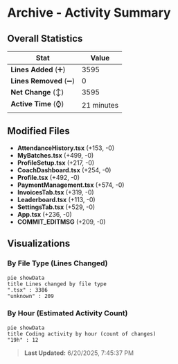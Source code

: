 # Archive - Activity Summary 

## Overall Statistics

| Stat                   | Value                                                             |
| ---------------------- | ----------------------------------------------------------------- |
| **Lines Added** (➕)   | 3595                                          |
| **Lines Removed** (➖) | 0                                        |
| **Net Change** (↕)    | 3595                |
| **Active Time** (⌚)   | 21 minutes |


## Modified Files
- **AttendanceHistory.tsx** (+153, -0)
- **MyBatches.tsx** (+499, -0)
- **ProfileSetup.tsx** (+217, -0)
- **CoachDashboard.tsx** (+254, -0)
- **Profile.tsx** (+492, -0)
- **PaymentManagement.tsx** (+574, -0)
- **InvoicesTab.tsx** (+319, -0)
- **Leaderboard.tsx** (+113, -0)
- **SettingsTab.tsx** (+529, -0)
- **App.tsx** (+236, -0)
- **COMMIT_EDITMSG** (+209, -0)

## Visualizations

### By File Type (Lines Changed)

```mermaid
pie showData
title Lines changed by file type
".tsx" : 3386
"unknown" : 209
```

### By Hour (Estimated Activity Count)

```mermaid
pie showData
title Coding activity by hour (count of changes)
"19h" : 12
```


> **Last Updated:** 6/20/2025, 7:45:37 PM